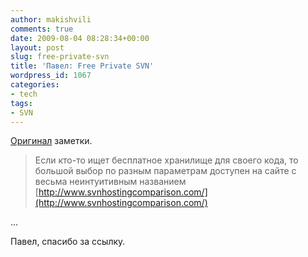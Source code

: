 ```yaml
---
author: makishvili
comments: true
date: 2009-08-04 08:28:34+00:00
layout: post
slug: free-private-svn
title: 'Павел: Free Private SVN'
wordpress_id: 1067
categories:
- tech
tags:
- SVN
---
```


[Оригинал](http://blog.ad.by/2009/07/free-private-svn.html) заметки.



> Если кто-то ищет бесплатное хранилище для своего кода, то большой выбор по разным параметрам доступен на сайте с весьма неинтуитивным названием [http://www.svnhostingcomparison.com/](http://www.svnhostingcomparison.com/)

...



Павел, спасибо за ссылку.
